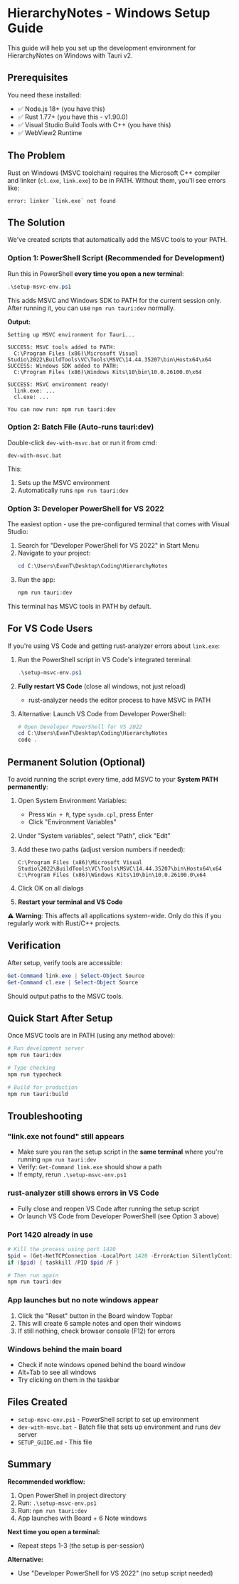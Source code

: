 # HierarchyNotes - Windows Setup Guide

This guide will help you set up the development environment for HierarchyNotes on Windows with Tauri v2.

## Prerequisites

You need these installed:
- ✅ Node.js 18+ (you have this)
- ✅ Rust 1.77+ (you have this - v1.90.0)
- ✅ Visual Studio Build Tools with C++ (you have this)
- ✅ WebView2 Runtime

## The Problem

Rust on Windows (MSVC toolchain) requires the Microsoft C++ compiler and linker (`cl.exe`, `link.exe`) to be in PATH. Without them, you'll see errors like:

```
error: linker `link.exe` not found
```

## The Solution

We've created scripts that automatically add the MSVC tools to your PATH.

### Option 1: PowerShell Script (Recommended for Development)

Run this in PowerShell **every time you open a new terminal**:

```powershell
.\setup-msvc-env.ps1
```

This adds MSVC and Windows SDK to PATH for the current session only. After running it, you can use `npm run tauri:dev` normally.

**Output:**
```
Setting up MSVC environment for Tauri...

SUCCESS: MSVC tools added to PATH:
  C:\Program Files (x86)\Microsoft Visual Studio\2022\BuildTools\VC\Tools\MSVC\14.44.35207\bin\Hostx64\x64
SUCCESS: Windows SDK added to PATH:
  C:\Program Files (x86)\Windows Kits\10\bin\10.0.26100.0\x64

SUCCESS: MSVC environment ready!
  link.exe: ...
  cl.exe: ...

You can now run: npm run tauri:dev
```

### Option 2: Batch File (Auto-runs tauri:dev)

Double-click `dev-with-msvc.bat` or run it from cmd:

```batch
dev-with-msvc.bat
```

This:
1. Sets up the MSVC environment
2. Automatically runs `npm run tauri:dev`

### Option 3: Developer PowerShell for VS 2022

The easiest option - use the pre-configured terminal that comes with Visual Studio:

1. Search for "Developer PowerShell for VS 2022" in Start Menu
2. Navigate to your project:
   ```powershell
   cd C:\Users\EvanT\Desktop\Coding\HierarchyNotes
   ```
3. Run the app:
   ```powershell
   npm run tauri:dev
   ```

This terminal has MSVC tools in PATH by default.

## For VS Code Users

If you're using VS Code and getting rust-analyzer errors about `link.exe`:

1. Run the PowerShell script in VS Code's integrated terminal:
   ```powershell
   .\setup-msvc-env.ps1
   ```

2. **Fully restart VS Code** (close all windows, not just reload)
   - rust-analyzer needs the editor process to have MSVC in PATH

3. Alternative: Launch VS Code from Developer PowerShell:
   ```powershell
   # Open Developer PowerShell for VS 2022
   cd C:\Users\EvanT\Desktop\Coding\HierarchyNotes
   code .
   ```

## Permanent Solution (Optional)

To avoid running the script every time, add MSVC to your **System PATH permanently**:

1. Open System Environment Variables:
   - Press `Win + R`, type `sysdm.cpl`, press Enter
   - Click "Environment Variables"

2. Under "System variables", select "Path", click "Edit"

3. Add these two paths (adjust version numbers if needed):
   ```
   C:\Program Files (x86)\Microsoft Visual Studio\2022\BuildTools\VC\Tools\MSVC\14.44.35207\bin\Hostx64\x64
   C:\Program Files (x86)\Windows Kits\10\bin\10.0.26100.0\x64
   ```

4. Click OK on all dialogs

5. **Restart your terminal and VS Code**

⚠️ **Warning**: This affects all applications system-wide. Only do this if you regularly work with Rust/C++ projects.

## Verification

After setup, verify tools are accessible:

```powershell
Get-Command link.exe | Select-Object Source
Get-Command cl.exe | Select-Object Source
```

Should output paths to the MSVC tools.

## Quick Start After Setup

Once MSVC tools are in PATH (using any method above):

```bash
# Run development server
npm run tauri:dev

# Type checking
npm run typecheck

# Build for production
npm run tauri:build
```

## Troubleshooting

### "link.exe not found" still appears

- Make sure you ran the setup script in the **same terminal** where you're running `npm run tauri:dev`
- Verify: `Get-Command link.exe` should show a path
- If empty, rerun `.\setup-msvc-env.ps1`

### rust-analyzer still shows errors in VS Code

- Fully close and reopen VS Code after running the setup script
- Or launch VS Code from Developer PowerShell (see Option 3 above)

### Port 1420 already in use

```powershell
# Kill the process using port 1420
$pid = (Get-NetTCPConnection -LocalPort 1420 -ErrorAction SilentlyContinue | Select-Object -First 1).OwningProcess
if ($pid) { taskkill /PID $pid /F }

# Then run again
npm run tauri:dev
```

### App launches but no note windows appear

1. Click the "Reset" button in the Board window Topbar
2. This will create 6 sample notes and open their windows
3. If still nothing, check browser console (F12) for errors

### Windows behind the main board

- Check if note windows opened behind the board window
- Alt+Tab to see all windows
- Try clicking on them in the taskbar

## Files Created

- `setup-msvc-env.ps1` - PowerShell script to set up environment
- `dev-with-msvc.bat` - Batch file that sets up environment and runs dev server
- `SETUP_GUIDE.md` - This file

## Summary

**Recommended workflow:**

1. Open PowerShell in project directory
2. Run: `.\setup-msvc-env.ps1`
3. Run: `npm run tauri:dev`
4. App launches with Board + 6 Note windows

**Next time you open a terminal:**
- Repeat steps 1-3 (the setup is per-session)

**Alternative:**
- Use "Developer PowerShell for VS 2022" (no setup script needed)



